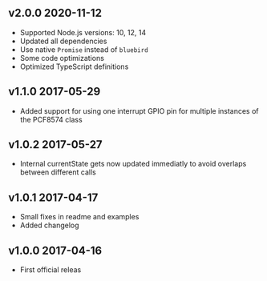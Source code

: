 ## v2.0.0 2020-11-12
- Supported Node.js versions: 10, 12, 14
- Updated all dependencies
- Use native `Promise` instead of `bluebird`
- Some code optimizations
- Optimized TypeScript definitions

## v1.1.0 2017-05-29
- Added support for using one interrupt GPIO pin for multiple instances of the PCF8574 class

## v1.0.2 2017-05-27
- Internal currentState gets now updated immediatly to avoid overlaps between different calls

## v1.0.1 2017-04-17
- Small fixes in readme and examples
- Added changelog

## v1.0.0 2017-04-16
- First official releas
